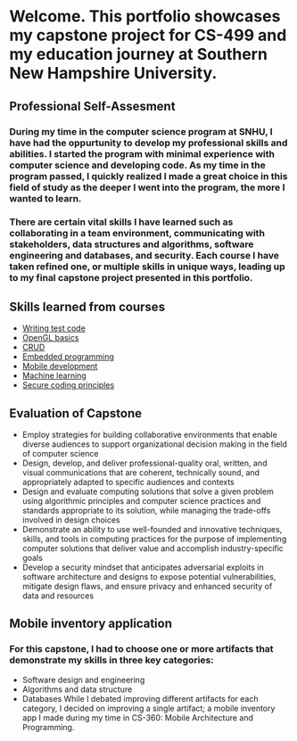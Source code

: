 # Welcome. This portfolio showcases my capstone project for CS-499 and my education journey at Southern New Hampshire University.

## Professional Self-Assesment

### During my time in the computer science program at SNHU, I have had the oppurtunity to develop my professional skills and abilities. I started the program with minimal experience with computer science and developing code. As my time in the program passed, I quickly realized I made a great choice in this field of study as the deeper I went into the program, the more I wanted to learn. 

### There are certain vital skills I have learned such as collaborating in a team environment, communicating with stakeholders, data structures and algorithms, software engineering and databases, and security. Each course I have taken refined one, or multiple skills in unique ways, leading up to my final capstone project presented in this portfolio.

## Skills learned from courses
 - [Writing test code](https://github.com/BRCooperrider/CS-320)
 - [OpenGL basics](https://github.com/BRCooperrider/CS-330)
 - [CRUD](https://github.com/BRCooperrider/CS-340)
 - [Embedded programming](https://github.com/BRCooperrider/CS-350)
 - [Mobile development](https://github.com/BRCooperrider/CS-360)
 - [Machine learning](https://github.com/BRCooperrider/CS-370)
 - [Secure coding principles](https://github.com/BRCooperrider/CS-405)

## Evaluation of Capstone
- Employ strategies for building collaborative environments that enable diverse audiences to support organizational decision making in the field of computer science
- Design, develop, and deliver professional-quality oral, written, and visual communications that are coherent, technically sound, and appropriately adapted to specific audiences and contexts
- Design and evaluate computing solutions that solve a given problem using algorithmic principles and computer science practices and standards appropriate to its solution, while managing the trade-offs involved in design choices
- Demonstrate an ability to use well-founded and innovative techniques, skills, and tools in computing practices for the purpose of implementing computer solutions that deliver value and accomplish industry-specific goals
- Develop a security mindset that anticipates adversarial exploits in software architecture and designs to expose potential vulnerabilities, mitigate design flaws, and ensure privacy and enhanced security of data and resources

## Mobile inventory application

### For this capstone, I had to choose one or more artifacts that demonstrate my skills in three key categories:
- Software design and engineering
- Algorithms and data structure
- Databases
While I debated improving different artifacts for each category, I decided on improving a single artifact; a mobile inventory app I made during my time in CS-360: Mobile Architecture and Programming.
